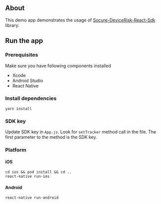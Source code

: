 ## About
This demo app demonstrates the usage of [Socure-DeviceRisk-React-Sdk](https://github.com/socure-inc/Socure-DeviceRisk-React-sdk) library.

## Run the app
### Prerequisites
Make sure you have following components installed
* Xcode
* Android Studio
* React Native

### Install dependencies
```
yarn install
```

### SDK key
Update SDK key in `App.js`. Look for `setTracker` method call in the file. The first parameter to the method is the SDK key.

### Platform
#### iOS
```
cd ios && pod install && cd ..
react-native run-ios
```
#### Android
```
react-native run-android
```
